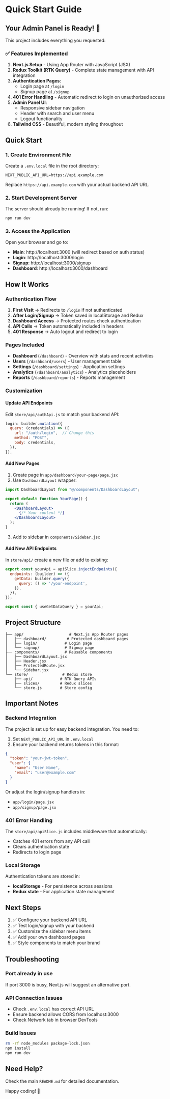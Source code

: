 # Quick Start Guide

## Your Admin Panel is Ready! 🎉

This project includes everything you requested:

### ✅ Features Implemented

1. **Next.js Setup** - Using App Router with JavaScript (JSX)
2. **Redux Toolkit (RTK Query)** - Complete state management with API integration
3. **Authentication Pages**:
   - Login page at `/login`
   - Signup page at `/signup`
4. **401 Error Handling** - Automatic redirect to login on unauthorized access
5. **Admin Panel UI**:
   - Responsive sidebar navigation
   - Header with search and user menu
   - Logout functionality
6. **Tailwind CSS** - Beautiful, modern styling throughout

## Quick Start

### 1. Create Environment File

Create a `.env.local` file in the root directory:

```env
NEXT_PUBLIC_API_URL=https://api.example.com
```

Replace `https://api.example.com` with your actual backend API URL.

### 2. Start Development Server

The server should already be running! If not, run:

```bash
npm run dev
```

### 3. Access the Application

Open your browser and go to:
- **Main**: http://localhost:3000 (will redirect based on auth status)
- **Login**: http://localhost:3000/login
- **Signup**: http://localhost:3000/signup
- **Dashboard**: http://localhost:3000/dashboard

## How It Works

### Authentication Flow

1. **First Visit** → Redirects to `/login` if not authenticated
2. **After Login/Signup** → Token saved in localStorage and Redux
3. **Dashboard Access** → Protected routes check authentication
4. **API Calls** → Token automatically included in headers
5. **401 Response** → Auto logout and redirect to login

### Pages Included

- **Dashboard** (`/dashboard`) - Overview with stats and recent activities
- **Users** (`/dashboard/users`) - User management table
- **Settings** (`/dashboard/settings`) - Application settings
- **Analytics** (`/dashboard/analytics`) - Analytics placeholders
- **Reports** (`/dashboard/reports`) - Reports management

### Customization

#### Update API Endpoints

Edit `store/api/authApi.js` to match your backend API:

```javascript
login: builder.mutation({
  query: (credentials) => ({
    url: "/auth/login",  // Change this
    method: "POST",
    body: credentials,
  }),
}),
```

#### Add New Pages

1. Create page in `app/dashboard/your-page/page.jsx`
2. Use `DashboardLayout` wrapper:

```jsx
import DashboardLayout from "@/components/DashboardLayout";

export default function YourPage() {
  return (
    <DashboardLayout>
      {/* Your content */}
    </DashboardLayout>
  );
}
```

3. Add to sidebar in `components/Sidebar.jsx`

#### Add New API Endpoints

In `store/api/` create a new file or add to existing:

```javascript
export const yourApi = apiSlice.injectEndpoints({
  endpoints: (builder) => ({
    getData: builder.query({
      query: () => '/your-endpoint',
    }),
  }),
});

export const { useGetDataQuery } = yourApi;
```

## Project Structure

```
├── app/                    # Next.js App Router pages
│   ├── dashboard/         # Protected dashboard pages
│   ├── login/            # Login page
│   └── signup/           # Signup page
├── components/           # Reusable components
│   ├── DashboardLayout.jsx
│   ├── Header.jsx
│   ├── ProtectedRoute.jsx
│   └── Sidebar.jsx
└── store/               # Redux store
    ├── api/            # RTK Query APIs
    ├── slices/         # Redux slices
    └── store.js        # Store config
```

## Important Notes

### Backend Integration

The project is set up for easy backend integration. You need to:

1. Set `NEXT_PUBLIC_API_URL` in `.env.local`
2. Ensure your backend returns tokens in this format:

```json
{
  "token": "your-jwt-token",
  "user": {
    "name": "User Name",
    "email": "user@example.com"
  }
}
```

Or adjust the login/signup handlers in:
- `app/login/page.jsx`
- `app/signup/page.jsx`

### 401 Error Handling

The `store/api/apiSlice.js` includes middleware that automatically:
- Catches 401 errors from any API call
- Clears authentication state
- Redirects to login page

### Local Storage

Authentication tokens are stored in:
- **localStorage** - For persistence across sessions
- **Redux state** - For application state management

## Next Steps

1. ✅ Configure your backend API URL
2. ✅ Test login/signup with your backend
3. ✅ Customize the sidebar menu items
4. ✅ Add your own dashboard pages
5. ✅ Style components to match your brand

## Troubleshooting

### Port already in use
If port 3000 is busy, Next.js will suggest an alternative port.

### API Connection Issues
- Check `.env.local` has correct API URL
- Ensure backend allows CORS from localhost:3000
- Check Network tab in browser DevTools

### Build Issues
```bash
rm -rf node_modules package-lock.json
npm install
npm run dev
```

## Need Help?

Check the main `README.md` for detailed documentation.

Happy coding! 🚀


